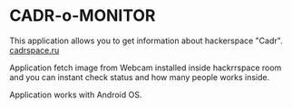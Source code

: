 # CADR-o-MONITOR

This application allows you to get information about hackerspace "Cadr".
[cadrspace.ru](http://cadrspace.ru)

Application fetch image from Webcam installed inside hackrrspace room and you can instant check status and how many people works inside.

Application works with Android OS.
